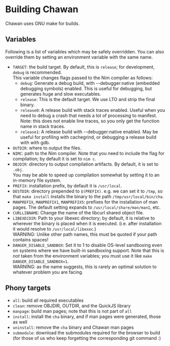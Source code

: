 # Building Chawan

Chawan uses GNU make for builds.

## Variables

Following is a list of variables which may be safely overridden. You can
also override them by setting an environment variable with the same name.

* `TARGET`: the build target. By default, this is `release`; for development,
  `debug` is recommended.<br>
  This variable changes flags passed to the Nim compiler as follows:
	- `debug`: Generate a debug build, with --debugger:native (embedded
	  debugging symbols) enabled. This is useful for debugging, but
	  generates huge and slow executables.
	- `release`: This is the default target. We use LTO and strip the
	  final binary.
	- `release0`: A release build with stack traces enabled. Useful when
	  you need to debug a crash that needs a lot of processing to manifest.
	  Note: this does not enable line traces, so you only get the function
	  name in stack traces.
	- `release1`: A release build with --debugger:native enabled. May
	  be useful for profiling with cachegrind, or debugging a release
	  build with with gdb.
* `OUTDIR`: where to output the files.
* `NIMC`: path to the Nim compiler. Note that you need to include the flag
  for compilation; by default it is set to `nim c`.
* `OBJDIR`: directory to output compilation artifacts. By default, it is
  set to `.obj`.<br>
  You may be able to speed up compilation somewhat by setting it to an
  in-memory file system.
* `PREFIX`: installation prefix, by default it is `/usr/local`.
* `DESTDIR`: directory prepended to `$(PREFIX)`. e.g. we can set it to
  `/tmp`, so that `make install` installs the binary to the path
  `/tmp/usr/local/bin/cha`.
* `MANPREFIX`, `MANPREFIX1`, `MANPREFIX5`: prefixes for the installation of
  man pages. The default setting expands to `/usr/local/share/man/man1`, etc.
* `CURLLIBNAME`: Change the name of the libcurl shared object file.
* `LIBEXECDIR`: Path to your libexec directory; by default, it is relative
  to wherever the binary is placed when it is executed. (i.e. after installation
  it would resolve to `/usr/local/libexec`.) <BR>
  WARNING: Unlike other path names, this must be quoted if your path contains
  spaces!
* `DANGER_DISABLE_SANDBOX`: Set it to 1 to disable OS-level sandboxing even
  on systems where we have built-in sandboxing support. Note that this is
  *not* taken from the environment variables; you must use it like
  `make DANGER_DISABLE_SANDBOX=1`.<BR>
  WARNING: as the name suggests, this is rarely an optimal solution to whatever
  problem you are facing.

## Phony targets

* `all`: build all required executables
* `clean`: remove OBJDIR, OUTDIR, and the QuickJS library
* `manpage`: build man pages; note that this is not part of `all`
* `install`: install the `cha` binary, and if man pages were generated,
  those as well
* `uninstall`: remove the `cha` binary and Chawan man pages
* `submodule`: download the submodules required for the browser to build
  (for those of us who keep forgetting the corresponding git command :)

